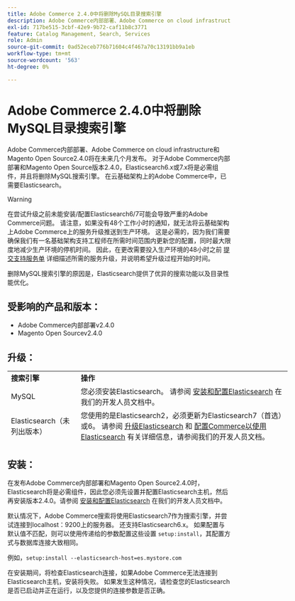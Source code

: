 ```yaml
---
title: Adobe Commerce 2.4.0中将删除MySQL目录搜索引擎
description: Adobe Commerce内部部署、Adobe Commerce on cloud infrastructure和Magento Open Source2.4.0将在未来几个月发布。 对于Adobe Commerce内部部署和Magento Open Source版本2.4.0，Elasticsearch6.x或7.x将是必需组件，并且将删除MySQL搜索引擎。 在云基础架构上的Adobe Commerce中，已需要Elasticsearch。
exl-id: 717be515-3cbf-42e9-9b72-caf11b8c3771
feature: Catalog Management, Search, Services
role: Admin
source-git-commit: 0ad52eceb776b71604c4f467a70c13191bb9a1eb
workflow-type: tm+mt
source-wordcount: '563'
ht-degree: 0%

---
```


# Adobe Commerce 2.4.0中将删除MySQL目录搜索引擎

Adobe Commerce内部部署、Adobe Commerce on cloud infrastructure和Magento Open Source2.4.0将在未来几个月发布。 对于Adobe Commerce内部部署和Magento Open Source版本2.4.0，Elasticsearch6.x或7.x将是必需组件，并且将删除MySQL搜索引擎。 在云基础架构上的Adobe Commerce中，已需要Elasticsearch。

>[!WARNING]
>
>在尝试升级之前未能安装/配置Elasticsearch6/7可能会导致严重的Adobe Commerce问题。 请注意，如果没有48个工作小时的通知，就无法将云基础架构上Adobe Commerce上的服务升级推送到生产环境。 这是必需的，因为我们需要确保我们有一名基础架构支持工程师在所需时间范围内更新您的配置，同时最大限度地减少生产环境的停机时间。 因此，在更改需要投入生产环境的48小时之前 [提交支持服务单](/help/help-center-guide/help-center/magento-help-center-user-guide.md#submit-ticket) 详细描述所需的服务升级，并说明希望升级过程开始的时间。

删除MySQL搜索引擎的原因是，Elasticsearch提供了优异的搜索功能以及目录性能优化。

## 受影响的产品和版本：

* Adobe Commerce内部部署v2.4.0
* Magento Open Sourcev2.4.0

## 升级：

<table style="height: 164px; width: 632.2px;">
<tbody>
<tr>
<td class="wysiwyg-text-align-center" style="width: 133px;"><strong>搜索引擎</strong></td>
<td class="wysiwyg-text-align-center" style="width: 478.2px;"><strong>操作</strong></td>
</tr>
<tr>
<td class="wysiwyg-text-align-center" style="width: 133px;">MySQL</td>
<td style="width: 478.2px;">您必须安装Elasticsearch。 请参阅 <a href="https://devdocs.magento.com/guides/v2.3/config-guide/elasticsearch/es-overview.html">安装和配置Elasticsearch</a> 在我们的开发人员文档中。</td>
</tr>
<tr>
<td class="wysiwyg-text-align-center" style="width: 133px;">Elasticsearch（未列出版本）</td>
<td style="width: 478.2px;">您使用的是Elasticsearch2，必须更新为Elasticsearch7（首选）或6。 请参阅 <a href="https://devdocs.magento.com/guides/v2.3/config-guide/elasticsearch/es-overview.html#es-upgrade6">升级Elasticsearch</a> 和 <a href="https://devdocs.magento.com/guides/v2.3/config-guide/elasticsearch/configure-magento.html">配置Commerce以使用Elasticsearch</a> 有关详细信息，请参阅我们的开发人员文档。</td>
</tr>
<tr>
<td class="wysiwyg-text-align-center" style="width: 133px;">ELASTICSEARCH5</td>
<td style="width: 478.2px;">Elasticsearch5已达到其 <a href="https://www.elastic.co/support/eol">生命周期结束</a> 并在Adobe Commerce 2.4.0中被弃用。更新至Elasticsearch7（首选）或6。</td>
</tr>
<tr>
<td class="wysiwyg-text-align-center" style="width: 133px;">Elasticsearch6或7</td>
<td style="width: 478.2px;">在升级到Adobe Commerce 2.4.0之前，您无需执行任何其他步骤。</td>
</tr>
<tr>
<td class="wysiwyg-text-align-center" style="width: 133px;">第三方扩展</td>
<td style="width: 478.2px;">您无需安装Elasticsearch。 Adobe Commerce建议您联系搜索引擎供应商，以确定您的扩展是否与Adobe Commerce 2.4.0完全兼容。</td>
</tr>
</tbody>
</table>

## 安装：

在发布Adobe Commerce内部部署和Magento Open Source2.4.0时，Elasticsearch将是必需组件，因此您必须先设置并配置Elasticsearch主机，然后再安装版本2.4.0。请参阅 [安装和配置Elasticsearch](https://devdocs.magento.com/guides/v2.3/config-guide/elasticsearch/es-overview.html) 在我们的开发人员文档中。

默认情况下，Adobe Commerce搜索将使用Elasticsearch7作为搜索引擎，并尝试连接到localhost：9200上的服务器。 还支持Elasticsearch6.x。 如果配置与默认值不匹配，则可以使用传递给的参数配置这些设置 `setup:install`，其配置方式与数据库连接大致相同。

例如，`setup:install --elasticsearch-host=es.mystore.com`

在安装期间，将检查Elasticsearch连接，如果Adobe Commerce无法连接到Elasticsearch主机，安装将失败。 如果发生这种情况，请检查您的Elasticsearch是否已启动并正在运行，以及您提供的连接参数是否正确。
